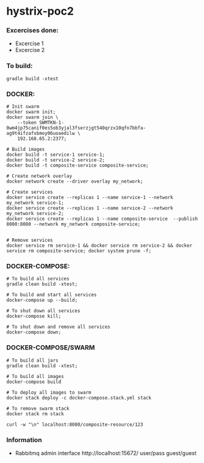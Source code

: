 # hystrix-poc2

### Excercises done:
* Excercise 1
* Excercise 2


### To build:
```
gradle build -xtest
```



### DOCKER:
```
# Init swarm
docker swarm init;
docker swarm join \
    --token SWMTKN-1-0wm4jp75canif0es5ob3yjal3fserzjgt540qrzx10qfn7bbfa-ag9t4ifzafxbmoy06uoaedilw \
    192.168.65.2:2377;

# Build images
docker build -t service-1 service-1;
docker build -t service-2 service-2;
docker build -t composite-service composite-service;

# Create network overlay
﻿docker network create --driver overlay my_network;

# Create services
docker service create --replicas 1 --name service-1 --network my_network service-1;
docker service create --replicas 1 --name service-2 --network my_network service-2;
docker service create --replicas 1 --name composite-service  --publish 8080:8080 --network my_network composite-service;


# Remove services
docker service rm service-1 && docker service rm service-2 && docker service rm composite-service; docker system prune -f;
```


### DOCKER-COMPOSE:
```
# To build all services
gradle clean build -xtest;

# To build and start all services
docker-compose up --build;

# To shut down all services
docker-compose kill;

# To shut down and remove all services
docker-compose down;
```


### DOCKER-COMPOSE/SWARM
```
# To build all jars
gradle clean build -xtest;

# To build all images
docker-compose build

# To deploy all images to swarm
docker stack deploy -c docker-compose.stack.yml stack

# To remove swarm stack
docker stack rm stack
```

```
curl -w "\n" localhost:8080/composite-resource/123
```

### Information

* Rabbitmq admin interface http://localhost:15672/ user/pass guest/guest
